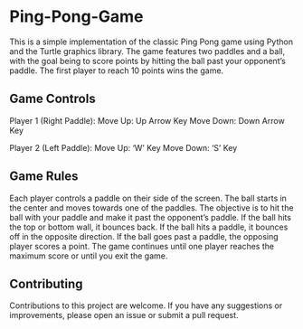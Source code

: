 # Ping-Pong-Game
This is a simple implementation of the classic Ping Pong game using Python and the Turtle graphics library. 
The game features two paddles and a ball, with the goal being to score points by hitting the ball past your opponent’s paddle. The first player to reach 10 points wins the game.

## Game Controls
Player 1 (Right Paddle):
Move Up: Up Arrow Key
Move Down: Down Arrow Key

Player 2 (Left Paddle):
Move Up: ‘W’ Key
Move Down: ‘S’ Key

## Game Rules
Each player controls a paddle on their side of the screen. The ball starts in the center and moves towards one of the paddles.
The objective is to hit the ball with your paddle and make it past the opponent’s paddle. If the ball hits the top or bottom wall, it bounces back. 
If the ball hits a paddle, it bounces off in the opposite direction. If the ball goes past a paddle, the opposing player scores a point.
The game continues until one player reaches the maximum score or until you exit the game.

## Contributing
Contributions to this project are welcome. 
If you have any suggestions or improvements, please open an issue or submit a pull request.
